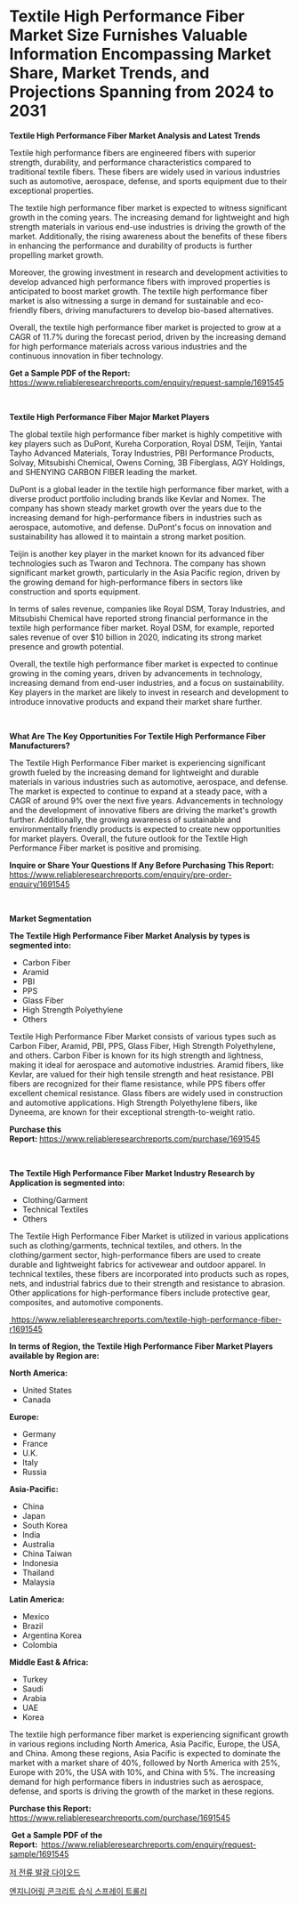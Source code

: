 <p><h1>Textile High Performance Fiber Market Size Furnishes Valuable Information Encompassing Market Share, Market Trends, and Projections Spanning from 2024 to 2031</h1></p><p><strong>Textile High Performance Fiber Market Analysis and Latest Trends</strong></p>
<p><p>Textile high performance fibers are engineered fibers with superior strength, durability, and performance characteristics compared to traditional textile fibers. These fibers are widely used in various industries such as automotive, aerospace, defense, and sports equipment due to their exceptional properties.</p><p>The textile high performance fiber market is expected to witness significant growth in the coming years. The increasing demand for lightweight and high strength materials in various end-use industries is driving the growth of the market. Additionally, the rising awareness about the benefits of these fibers in enhancing the performance and durability of products is further propelling market growth.</p><p>Moreover, the growing investment in research and development activities to develop advanced high performance fibers with improved properties is anticipated to boost market growth. The textile high performance fiber market is also witnessing a surge in demand for sustainable and eco-friendly fibers, driving manufacturers to develop bio-based alternatives.</p><p>Overall, the textile high performance fiber market is projected to grow at a CAGR of 11.7% during the forecast period, driven by the increasing demand for high performance materials across various industries and the continuous innovation in fiber technology.</p></p>
<p><strong>Get a Sample PDF of the Report:&nbsp;</strong> <a href="https://www.reliableresearchreports.com/enquiry/request-sample/1691545">https://www.reliableresearchreports.com/enquiry/request-sample/1691545</a></p>
<p>&nbsp;</p>
<p><strong>Textile High Performance Fiber Major Market Players</strong></p>
<p><p>The global textile high performance fiber market is highly competitive with key players such as DuPont, Kureha Corporation, Royal DSM, Teijin, Yantai Tayho Advanced Materials, Toray Industries, PBI Performance Products, Solvay, Mitsubishi Chemical, Owens Corning, 3B Fiberglass, AGY Holdings, and SHENYING CARBON FIBER leading the market.</p><p>DuPont is a global leader in the textile high performance fiber market, with a diverse product portfolio including brands like Kevlar and Nomex. The company has shown steady market growth over the years due to the increasing demand for high-performance fibers in industries such as aerospace, automotive, and defense. DuPont's focus on innovation and sustainability has allowed it to maintain a strong market position.</p><p>Teijin is another key player in the market known for its advanced fiber technologies such as Twaron and Technora. The company has shown significant market growth, particularly in the Asia Pacific region, driven by the growing demand for high-performance fibers in sectors like construction and sports equipment.</p><p>In terms of sales revenue, companies like Royal DSM, Toray Industries, and Mitsubishi Chemical have reported strong financial performance in the textile high performance fiber market. Royal DSM, for example, reported sales revenue of over $10 billion in 2020, indicating its strong market presence and growth potential.</p><p>Overall, the textile high performance fiber market is expected to continue growing in the coming years, driven by advancements in technology, increasing demand from end-user industries, and a focus on sustainability. Key players in the market are likely to invest in research and development to introduce innovative products and expand their market share further.</p></p>
<p>&nbsp;</p>
<p><strong>What Are The Key Opportunities For Textile High Performance Fiber Manufacturers?</strong></p>
<p><p>The Textile High Performance Fiber market is experiencing significant growth fueled by the increasing demand for lightweight and durable materials in various industries such as automotive, aerospace, and defense. The market is expected to continue to expand at a steady pace, with a CAGR of around 9% over the next five years. Advancements in technology and the development of innovative fibers are driving the market's growth further. Additionally, the growing awareness of sustainable and environmentally friendly products is expected to create new opportunities for market players. Overall, the future outlook for the Textile High Performance Fiber market is positive and promising.</p></p>
<p><strong>Inquire or Share Your Questions If Any Before Purchasing This Report:</strong> <a href="https://www.reliableresearchreports.com/enquiry/pre-order-enquiry/1691545">https://www.reliableresearchreports.com/enquiry/pre-order-enquiry/1691545</a></p>
<p>&nbsp;</p>
<p><strong>Market Segmentation</strong></p>
<p><strong>The Textile High Performance Fiber Market Analysis by types is segmented into:</strong></p>
<p><ul><li>Carbon Fiber</li><li>Aramid</li><li>PBI</li><li>PPS</li><li>Glass Fiber</li><li>High Strength Polyethylene</li><li>Others</li></ul></p>
<p><p>Textile High Performance Fiber Market consists of various types such as Carbon Fiber, Aramid, PBI, PPS, Glass Fiber, High Strength Polyethylene, and others. Carbon Fiber is known for its high strength and lightness, making it ideal for aerospace and automotive industries. Aramid fibers, like Kevlar, are valued for their high tensile strength and heat resistance. PBI fibers are recognized for their flame resistance, while PPS fibers offer excellent chemical resistance. Glass fibers are widely used in construction and automotive applications. High Strength Polyethylene fibers, like Dyneema, are known for their exceptional strength-to-weight ratio.</p></p>
<p><strong>Purchase this Report:&nbsp;</strong><a href="https://www.reliableresearchreports.com/purchase/1691545">https://www.reliableresearchreports.com/purchase/1691545</a></p>
<p>&nbsp;</p>
<p><strong>The Textile High Performance Fiber Market Industry Research by Application is segmented into:</strong></p>
<p><ul><li>Clothing/Garment</li><li>Technical Textiles</li><li>Others</li></ul></p>
<p><p>The Textile High Performance Fiber Market is utilized in various applications such as clothing/garments, technical textiles, and others. In the clothing/garment sector, high-performance fibers are used to create durable and lightweight fabrics for activewear and outdoor apparel. In technical textiles, these fibers are incorporated into products such as ropes, nets, and industrial fabrics due to their strength and resistance to abrasion. Other applications for high-performance fibers include protective gear, composites, and automotive components.</p></p>
<p><a href="https://www.reliableresearchreports.com/textile-high-performance-fiber-r1691545">&nbsp;https://www.reliableresearchreports.com/textile-high-performance-fiber-r1691545</a></p>
<p><strong>In terms of Region, the Textile High Performance Fiber Market Players available by Region are:</strong></p>
<p>
    <p> <strong> North America: </strong>
        <ul>
            <li>United States</li>
            <li>Canada</li>
        </ul>
        </p> 
    <p> <strong> Europe: </strong>
        <ul>
            <li>Germany</li>
            <li>France</li>
            <li>U.K.</li>
            <li>Italy</li>
            <li>Russia</li>
        </ul>
        </p> 
    <p> <strong> Asia-Pacific: </strong>
        <ul>
            <li>China</li>
            <li>Japan</li>
            <li>South Korea</li>
            <li>India</li>
            <li>Australia</li>
            <li>China Taiwan</li>
            <li>Indonesia</li>
            <li>Thailand</li>
            <li>Malaysia</li>
        </ul>
        </p> 
    <p> <strong> Latin America: </strong>
        <ul>
            <li>Mexico</li>
            <li>Brazil</li>
            <li>Argentina Korea</li>
            <li>Colombia</li>
        </ul>
        </p> 
    <p> <strong> Middle East & Africa: </strong>
        <ul>
            <li>Turkey</li>
            <li>Saudi</li>
            <li>Arabia</li>
            <li>UAE</li>
            <li>Korea</li>
        </ul>
    </p>
    </p>
<p><p>The textile high performance fiber market is experiencing significant growth in various regions including North America, Asia Pacific, Europe, the USA, and China. Among these regions, Asia Pacific is expected to dominate the market with a market share of 40%, followed by North America with 25%, Europe with 20%, the USA with 10%, and China with 5%. The increasing demand for high performance fibers in industries such as aerospace, defense, and sports is driving the growth of the market in these regions.</p></p>
<p><strong>Purchase this Report: </strong><a href="https://www.reliableresearchreports.com/purchase/1691545">https://www.reliableresearchreports.com/purchase/1691545</a></p>
<p>&nbsp;<strong>Get a Sample PDF of the Report:&nbsp;&nbsp;</strong><a href="https://www.reliableresearchreports.com/enquiry/request-sample/1691545">https://www.reliableresearchreports.com/enquiry/request-sample/1691545</a></p>
<p><strong></strong></p>
<p><p><a href="https://medium.com/@whitneymurphy1982/%EC%A0%80%EC%A0%84%EB%A5%98-%EB%B0%9C%EA%B4%91-%EB%8B%A4%EC%9D%B4%EC%98%A4%EB%93%9C-%EC%8B%9C%EC%9E%A5-%EB%B3%B4%EA%B3%A0%EC%84%9C%EB%8A%94-%EC%9D%B4-%EC%8B%9C%EC%9E%A5%EC%9D%98-%EC%B5%9C%EC%8B%A0-%ED%8A%B8%EB%A0%8C%EB%93%9C%EC%99%80-%EC%84%B1%EC%9E%A5-%EA%B8%B0%ED%9A%8C%EB%A5%BC-%EB%B3%B4%EC%97%AC%EC%A4%8D%EB%8B%88%EB%8B%A4-e833ed04dfc2">저 전류 발광 다이오드</a></p><p><a href="https://medium.com/@eloisadavis47/%EA%B3%B5%ED%95%99-%EC%BD%98%ED%81%AC%EB%A6%AC%ED%8A%B8-%EC%8A%B5%EC%8B%9D-%EC%8A%A4%ED%94%84%EB%A0%88%EC%9D%B4-%ED%8A%B8%EB%A1%A4%EB%A6%AC-%EC%8B%9C%EC%9E%A5-2031%EB%85%84%EA%B9%8C%EC%A7%80%EC%9D%98-%ED%8A%B8%EB%A0%8C%EB%93%9C-%EC%98%88%EC%B8%A1-%EB%B0%8F-%EA%B2%BD%EC%9F%81-%EB%B6%84%EC%84%9D-34f526e06093">엔지니어링 콘크리트 습식 스프레이 트롤리</a></p></p>